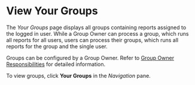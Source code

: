 # View Your Groups

The *Your Groups* page displays all groups containing reports assigned
to the logged in user. While a Group Owner can process a group, which
runs all reports for all users, users can process their groups, which
runs all reports for the group and the single user. 

Groups can be configured by a Group Owner. Refer to [Group Owner
Responsibilities](Group_Owner_Responsibilities.htm) for detailed
information.

To view groups, click **Your Groups** in the *Navigation* pane.
